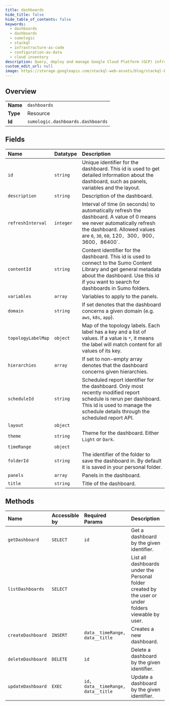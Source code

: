 ```yaml
---
title: dashboards
hide_title: false
hide_table_of_contents: false
keywords:
  - dashboards
  - dashboards
  - sumologic    
  - stackql
  - infrastructure-as-code
  - configuration-as-data
  - cloud inventory
description: Query, deploy and manage Google Cloud Platform (GCP) infrastructure and resources using SQL
custom_edit_url: null
image: https://storage.googleapis.com/stackql-web-assets/blog/stackql-blog-post-featured-image.png
---
```

  
    

## Overview
<table><tbody>
<tr><td><b>Name</b></td><td><code>dashboards</code></td></tr>
<tr><td><b>Type</b></td><td>Resource</td></tr>
<tr><td><b>Id</b></td><td><code>sumologic.dashboards.dashboards</code></td></tr>
</tbody></table>

## Fields
| Name | Datatype | Description |
|:-----|:---------|:------------|
| `id` | `string` | Unique identifier for the dashboard. This id is used to get detailed information about the dashboard, such as panels, variables and the layout.<br /> |
| `description` | `string` | Description of the dashboard. |
| `refreshInterval` | `integer` | Interval of time (in seconds) to automatically refresh the dashboard. A value of 0 means we never automatically refresh the dashboard. Allowed values are `0`, `30`, `60`, 120`, `300`, `900`, `3600`, `86400`.<br /> |
| `contentId` | `string` | Content identifier for the dashboard. This id is used to connect to the Sumo Content Library and get general metadata about the dashboard. Use this id if you want to search for dashboards in Sumo folders.<br /> |
| `variables` | `array` | Variables to apply to the panels. |
| `domain` | `string` | If set denotes that the dashboard concerns a given domain (e.g. `aws`, `k8s`, `app`). |
| `topologyLabelMap` | `object` | Map of the topology labels. Each label has a key and a list of values. If a value is `*`, it means the label will match content for all values of its key.<br /> |
| `hierarchies` | `array` | If set to non-empty array denotes that the dashboard concerns given hierarchies. |
| `scheduleId` | `string` | Scheduled report identifier for the dashboard. Only most recently modified report schedule is rerun per dashboard. This id is used to manage the schedule details through the scheduled report API.<br /> |
| `layout` | `object` |  |
| `theme` | `string` | Theme for the dashboard. Either `Light` or `Dark`. |
| `timeRange` | `object` |  |
| `folderId` | `string` | The identifier of the folder to save the dashboard in. By default it is saved in your personal folder.<br /> |
| `panels` | `array` | Panels in the dashboard. |
| `title` | `string` | Title of the dashboard. |
## Methods
| Name | Accessible by | Required Params | Description |
|:-----|:--------------|:----------------|:------------|
| `getDashboard` | `SELECT` | `id` | Get a dashboard by the given identifier. |
| `listDashboards` | `SELECT` |  | List all dashboards under the Personal folder created by the user or under folders viewable by user. |
| `createDashboard` | `INSERT` | `data__timeRange, data__title` | Creates a new dashboard. |
| `deleteDashboard` | `DELETE` | `id` | Delete a dashboard by the given identifier. |
| `updateDashboard` | `EXEC` | `id, data__timeRange, data__title` | Update a dashboard by the given identifier. |
